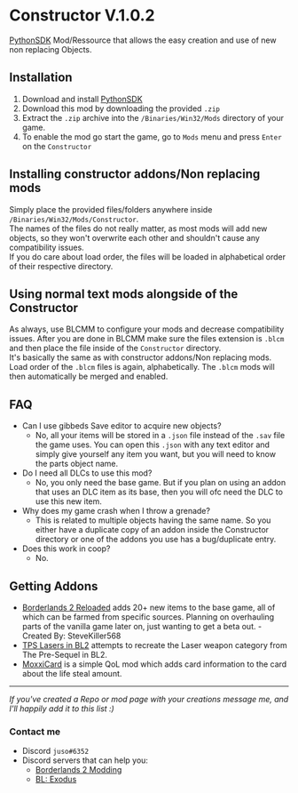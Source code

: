 # Constructor V.1.0.2
[PythonSDK](https://github.com/bl-sdk/PythonSDK) Mod/Ressource that allows the easy creation and use of new non replacing Objects.

## Installation
1. Download and install [PythonSDK](https://github.com/bl-sdk/PythonSDK)  
2. Download this mod by downloading the provided `.zip`  
3. Extract the `.zip` archive into the `/Binaries/Win32/Mods` directory of your game.
4. To enable the mod go start the game, go to `Mods` menu and press `Enter` on the `Constructor`  

## Installing constructor addons/Non replacing mods
Simply place the provided files/folders anywhere inside `/Binaries/Win32/Mods/Constructor`.  
The names of the files do not really matter, as most mods will add new objects, so they won't overwrite each other and
shouldn't cause any compatibility issues.  
If you do care about load order, the files will be loaded in alphabetical order of their respective directory.

## Using normal text mods alongside of the Constructor
As always, use BLCMM to configure your mods and decrease compatibility issues. 
After you are done in BLCMM make sure the files extension is `.blcm` and then place the file inside of the `Constructor` directory.  
It's basically the same as with constructor addons/Non replacing mods. Load order of the `.blcm` files is again, alphabetically.
The `.blcm` mods will then automatically be merged and enabled. 

## FAQ
- Can I use gibbeds Save editor to acquire new objects? 
  - No, all your items will be stored in a `.json` file instead of the `.sav` file the game uses. You can open this `.json` with any text editor and simply give yourself any item you want, but you will need to know the parts object name.
- Do I need all DLCs to use this mod?
  - No, you only need the base game. But if you plan on using an addon that uses an DLC item as its base, then you will ofc need the DLC to use this new item.
- Why does my game crash when I throw a grenade?
  - This is related to multiple objects having the same name. So you either have a duplicate copy of an addon inside the Constructor directory or one of the addons you use has a bug/duplicate entry.
- Does this work in coop?
  - No.

## Getting Addons
- [Borderlands 2 Reloaded](https://www.nexusmods.com/borderlands2/mods/272) 
 adds 20+ new items to the base game, all of which can be farmed from specific sources. Planning on overhauling parts of the vanilla game later on, just wanting to get a beta out. -Created By: SteveKiller568  
 - [TPS Lasers in BL2](https://www.nexusmods.com/borderlands2/mods/281)
 attempts to recreate the Laser weapon category from The Pre-Sequel in BL2.   
 - [MoxxiCard](https://github.com/zondaken/bl2-mods/tree/main/sdk-mods/MoxxiCard)
   is a simple QoL mod which adds card information to the card about the life steal amount.  
--------------------------------
*If you've created a Repo or mod page with your creations message me, and I'll happily add it to this list :)*

### Contact me
- Discord `juso#6352`
- Discord servers that can help you:
  - [Borderlands 2 Modding](https://discord.gg/DK74kjy)
  - [BL: Exodus](https://discord.gg/tdK5MGK)
  